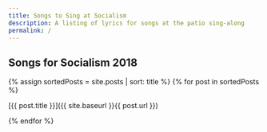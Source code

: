 ```yaml
---
title: Songs to Sing at Socialism
description: A listing of lyrics for songs at the patio sing-along
permalink: /
---
```

## Songs for Socialism 2018

{% assign sortedPosts = site.posts | sort: title %}
{% for post in sortedPosts %}
   
[{{ post.title }}]({{ site.baseurl }}{{ post.url }})
            
{% endfor %}
